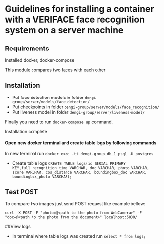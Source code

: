 # Guidelines for installing a container with a VERIFACE face recognition system on a server machine


## Requirements 

Installed docker, docker-compose

This module compares two faces with each other


## Installation 
* Put face detection models in folder `dengi-group/server/models/face_detection/`
* Put checkpoints in folder `dengi-group/server/models/face_recognition/`
* Put liveness model in folder `dengi-group/server/liveness-model/`

Finally you need to run `docker-compose up` command.

Installation complete
#### Open new docker terminal and create table logs by following commands
In new terminal run 
```docker exec -ti dengi-group_db_1 psql -U postgres```
* Create table logs ```CREATE TABLE logs(id SERIAL PRIMARY KEY,full_recognition_time VARCHAR, doc VARCHAR, photo VARCHAR, score VARCHAR, cos_distance VARCHAR, boundingbox_doc VARCHAR, boundingbox_photo VARCHAR);```

## Test POST

To compare two images just send POST request like example bellow:

```
curl -X POST -F "photo=@<path to the photo from WebCamera>" -F "doc=@<path to the photo from the document>" localhost:5000/

```

##View logs
* In terminal where table logs was created run ```select * from logs;```